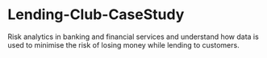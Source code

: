 # Lending-Club-CaseStudy
Risk analytics in banking and financial services and understand how data is used to minimise the risk of losing money while lending to customers.
